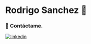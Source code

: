 # Rodrigo Sanchez 👊









































### 🔗 Contáctame.
[![linkedin](https://img.shields.io/badge/linkedin-0A66C2?style=for-the-badge&logo=linkedin&logoColor=white)](https://www.linkedin.com/in/rodrigosanchezdv/)
